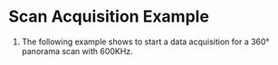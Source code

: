 # Scan Acquisition Example
1. The following example shows to start a data acquisition for a 360° panorama scan with 600KHz.